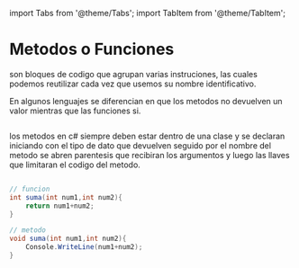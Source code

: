 import Tabs from '@theme/Tabs';
import TabItem from '@theme/TabItem';

# Metodos o Funciones

son bloques de codigo que agrupan varias instruciones, las cuales podemos reutilizar cada vez que usemos su nombre identificativo. 

En algunos lenguajes se diferencian en que los metodos no devuelven un valor mientras que las funciones si.

<Tabs groupId="lenguaje">

<TabItem value="java" label="Java">

```java

```
</TabItem>

<TabItem value="csharp" label="C#">

los metodos en c# siempre deben estar dentro de una clase y se declaran iniciando con el tipo de dato que devuelven seguido por el nombre del metodo se abren parentesis que recibiran los argumentos y luego las llaves que limitaran el codigo del metodo.

```csharp 

// funcion
int suma(int num1,int num2){
    return num1+num2;
}

// metodo
void suma(int num1,int num2){
    Console.WriteLine(num1+num2);
}
```

</TabItem>

<TabItem value="vb" label="VB">

```visual-basic

```

</TabItem>

<TabItem value="cpp" label="C++">

```cpp

```

</TabItem>

<TabItem value="py" label="Python">

```py 

```

</TabItem>

<TabItem value="go" label="Go">

```py 

```

</TabItem>
</Tabs>